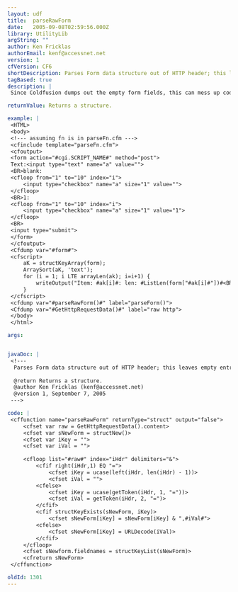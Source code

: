 ```yaml
---
layout: udf
title:  parseRawForm
date:   2005-09-08T02:59:56.000Z
library: UtilityLib
argString: ""
author: Ken Fricklas
authorEmail: kenf@accessnet.net
version: 1
cfVersion: CF6
shortDescription: Parses Form data structure out of HTTP header; this leaves empty entries in, unlike CFMX.
tagBased: true
description: |
 Since Coldfusion dumps out the empty form fields, this can mess up code that depends on blank fields for placeholders.  This version keeps them in the lists.

returnValue: Returns a structure.

example: |
 <HTML>
 <body>
 <!--- assuming fn is in parseFn.cfm --->
 <cfinclude template="parseFn.cfm">
 <cfoutput>
 <form action="#cgi.SCRIPT_NAME#" method="post">
 Text:<input type="text" name="a" value="">
 <BR>blank:
 <cfloop from="1" to="10" index="i">
     <input type="checkbox" name="a" size="1" value="">
 </cfloop>
 <BR>1:
 <cfloop from="1" to="10" index="i">
     <input type="checkbox" name="a" size="1" value="1">
 </cfloop>
 <BR>
 <input type="submit">
 </form>
 </cfoutput>
 <Cfdump var="#form#">
 <cfscript>
     aK = structKeyArray(form);
     ArraySort(aK, 'text');
     for (i = 1; i LTE arrayLen(ak); i=i+1) {
         writeOutput("Item: #ak[i]#: len: #ListLen(form["#ak[i]#"])#<BR>");
     }
 </cfscript>
 <cfdump var="#parseRawForm()#" label="parseForm()">
 <Cfdump var="#GetHttpRequestData()#" label="raw http">
 </body>
 </html>

args:


javaDoc: |
 <!---
  Parses Form data structure out of HTTP header; this leaves empty entries in, unlike CFMX.
  
  @return Returns a structure. 
  @author Ken Fricklas (kenf@accessnet.net) 
  @version 1, September 7, 2005 
 --->

code: |
 <cffunction name="parseRawForm" returnType="struct" output="false">
     <cfset var raw = GetHttpRequestData().content>
     <cfset var sNewForm = structNew()>
     <cfset var iKey = "">
     <cfset var iVal = "">
 
     <cfloop list="#raw#" index="iHdr" delimiters="&">
         <cfif right(iHdr,1) EQ "=">
             <cfset iKey = ucase(left(iHdr, len(iHdr) - 1))>
             <cfset iVal = "">
         <cfelse>
             <cfset iKey = ucase(getToken(iHdr, 1, "="))>
             <cfset iVal = getToken(iHdr, 2, "=")>
         </cfif>
         <cfif structKeyExists(sNewForm, iKey)>
             <cfset sNewForm[iKey] = sNewForm[iKey] & ",#iVal#">
         <cfelse>
             <cfset sNewForm[iKey] = URLDecode(iVal)>
         </cfif>
     </cfloop>
     <cfset sNewform.fieldnames = structKeyList(sNewForm)>
     <cfreturn sNewForm>
 </cffunction>

oldId: 1301
---
```


